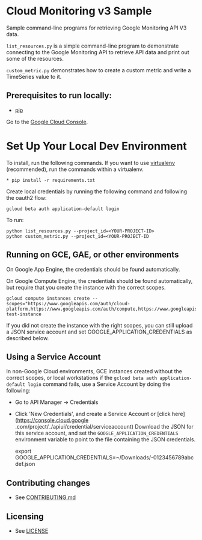 # Cloud Monitoring v3 Sample

Sample command-line programs for retrieving Google Monitoring API V3 data.

`list_resources.py` is a simple command-line program to demonstrate connecting to the Google
Monitoring API to retrieve API data and print out some of the resources.

`custom_metric.py` demonstrates how to create a custom metric and write a TimeSeries
value to it.

## Prerequisites to run locally:

* [pip](https://pypi.python.org/pypi/pip)

Go to the [Google Cloud Console](https://console.cloud.google.com).


# Set Up Your Local Dev Environment
To install, run the following commands. If you want to use  [virtualenv](https://virtualenv.readthedocs.org/en/latest/)
(recommended), run the commands within a virtualenv.

    * pip install -r requirements.txt

Create local credentials by running the following command and following the oauth2 flow:

    gcloud beta auth application-default login

To run:

    python list_resources.py --project_id=<YOUR-PROJECT-ID>
    python custom_metric.py --project_id=<YOUR-PROJECT-ID


## Running on GCE, GAE, or other environments

On Google App Engine, the credentials should be found automatically.

On Google Compute Engine, the credentials should be found automatically, but require that
you create the instance with the correct scopes. 

    gcloud compute instances create --scopes="https://www.googleapis.com/auth/cloud-platform,https://www.googleapis.com/auth/compute,https://www.googleapis.com/auth/compute.readonly" test-instance

If you did not create the instance with the right scopes, you can still upload a JSON service 
account and set GOOGLE_APPLICATION_CREDENTIALS as described below.


## Using a Service Account

In non-Google Cloud environments, GCE instances created without the correct scopes, or local
workstations if the `gcloud beta auth application-default login` command fails, use a Service 
Account by doing the following:

* Go to API Manager -> Credentials
* Click 'New Credentials', and create a Service Account or [click  here](https://console.cloud.google
.com/project/_/apiui/credential/serviceaccount)
 Download the JSON for this service account, and set the `GOOGLE_APPLICATION_CREDENTIALS`
 environment variable to point to the file containing the JSON credentials.


    export GOOGLE_APPLICATION_CREDENTIALS=~/Downloads/<project-id>-0123456789abcdef.json


## Contributing changes

* See [CONTRIBUTING.md](CONTRIBUTING.md)

## Licensing

* See [LICENSE](LICENSE)


